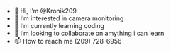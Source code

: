 - 👋 Hi, I’m @Kronik209
- 👀 I’m interested in camera monitoring
- 🌱 I’m currently learning coding
- 💞️ I’m looking to collaborate on amything i can learn
- 📫 How to reach me (209) 728-6956

<!---
Kronik209/Kronik209 is a ✨ special ✨ repository because its `README.md` (this file) appears on your GitHub profile.
You can click the Preview link to take a look at your changes.
--->
